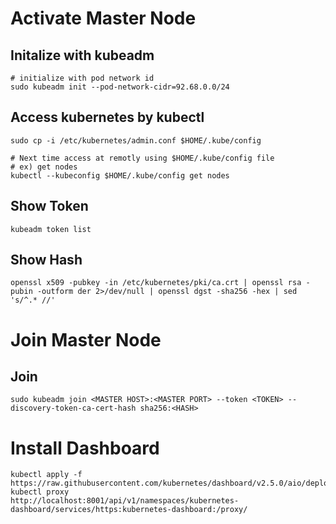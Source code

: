 # Activate Master Node

## Initalize with kubeadm
    # initialize with pod network id
    sudo kubeadm init --pod-network-cidr=92.68.0.0/24
    
## Access kubernetes by kubectl
    sudo cp -i /etc/kubernetes/admin.conf $HOME/.kube/config
    
    # Next time access at remotly using $HOME/.kube/config file
    # ex) get nodes
    kubectl --kubeconfig $HOME/.kube/config get nodes
    
## Show Token
    kubeadm token list
    
## Show Hash
    openssl x509 -pubkey -in /etc/kubernetes/pki/ca.crt | openssl rsa -pubin -outform der 2>/dev/null | openssl dgst -sha256 -hex | sed 's/^.* //'
    
    
# Join Master Node

## Join
    sudo kubeadm join <MASTER HOST>:<MASTER PORT> --token <TOKEN> --discovery-token-ca-cert-hash sha256:<HASH>
    
    
# Install Dashboard
    kubectl apply -f https://raw.githubusercontent.com/kubernetes/dashboard/v2.5.0/aio/deploy/recommended.yaml
    kubectl proxy
    http://localhost:8001/api/v1/namespaces/kubernetes-dashboard/services/https:kubernetes-dashboard:/proxy/
